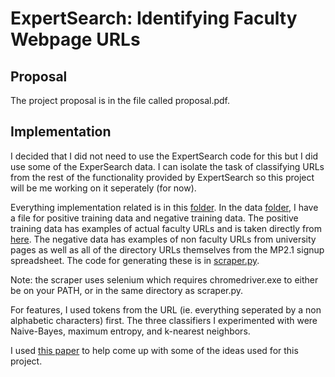 # ExpertSearch: Identifying Faculty Webpage URLs

## Proposal
The project proposal is in the file called proposal.pdf.

## Implementation
I decided that I did not need to use the ExpertSearch code for this but I did use some of the ExperSearch data. I can isolate the task of classifying URLs from the rest of the functionality provided by ExpertSearch so this project will be me working on it seperately (for now).

Everything implementation related is in this [folder](./code). In the data [folder](./code/data), I have a file for positive training data and negative training data. The positive training data has examples of actual faculty URLs and is taken directly from [here](https://github.com/CS410Fall2020/ExpertSearch/blob/master/data/urls). The negative data has examples of non faculty URLs from university pages as well as all of the directory URLs themselves from the MP2.1 signup spreadsheet. The code for generating these is in [scraper.py](./code/scraper.py).

Note: the scraper uses selenium which requires chromedriver.exe to either be on your PATH, or in the same directory as scraper.py. 

For features, I used tokens from the URL (ie. everything seperated by a non alphabetic characters) first. The three classifiers I experimented with were Naive-Bayes, maximum entropy, and k-nearest neighbors. 

I used [this paper](https://ingmarweber.de/wp-content/uploads/2013/07/A-Comprehensive-Study-of-Features-and-Algorithms-for-URL-Based-Topic-Classification.pdf) to help come up with some of the ideas used for this project.

